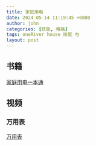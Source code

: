 ```yaml
---
title: 家庭用电
date: 2024-05-14 11:19:45 +0800
author: john
categories: [技能, 电路]
tags: oneRiver house 技能 电
layout: post
---
```



## 书籍

[家庭用电一本通](https://www.icloud.com.cn/iclouddrive/040MmzsfIzyEfc2sboXsvYg2A)



## 视频

### 万用表
[万用表](https://search.bilibili.com/all?vt=64418092&keyword=%E4%B8%87%E7%94%A8%E8%A1%A8&from_source=webtop_search&spm_id_from=333.788&search_source=5&order=click)



